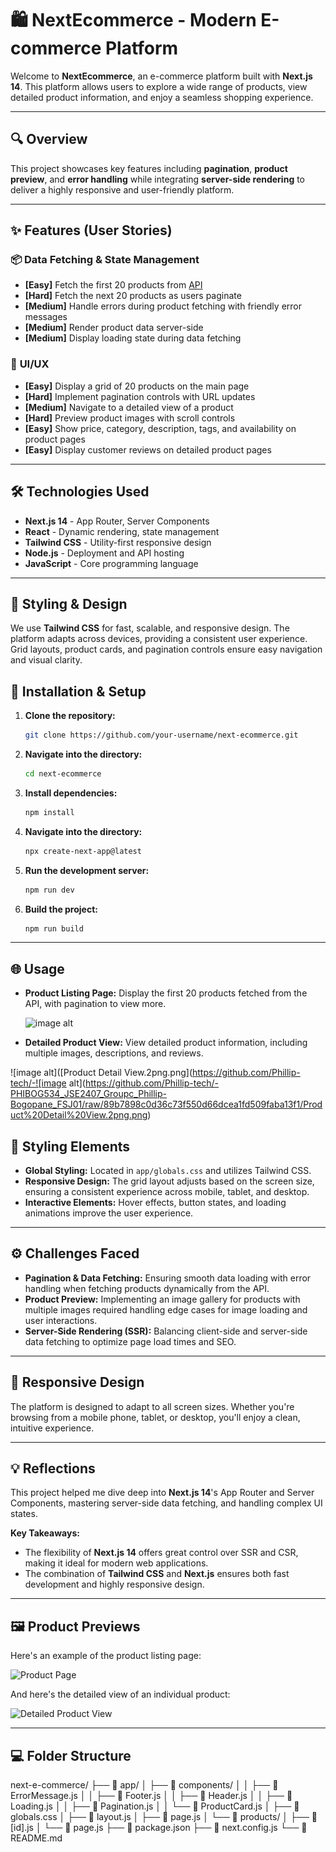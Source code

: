 # 🛍️ NextEcommerce - Modern E-commerce Platform

Welcome to **NextEcommerce**, an e-commerce platform built with **Next.js 14**. This platform allows users to explore a wide range of products, view detailed product information, and enjoy a seamless shopping experience. 

---

## 🔍 Overview
This project showcases key features including **pagination**, **product preview**, and **error handling** while integrating **server-side rendering** to deliver a highly responsive and user-friendly platform.

---

## ✨ Features (User Stories)

### 📦 **Data Fetching & State Management**
- **[Easy]** Fetch the first 20 products from [API](https://next-ecommerce-api.vercel.app/products)
- **[Hard]** Fetch the next 20 products as users paginate
- **[Medium]** Handle errors during product fetching with friendly error messages
- **[Medium]** Render product data server-side
- **[Medium]** Display loading state during data fetching

### 🎨 **UI/UX**
- **[Easy]** Display a grid of 20 products on the main page
- **[Hard]** Implement pagination controls with URL updates
- **[Medium]** Navigate to a detailed view of a product
- **[Hard]** Preview product images with scroll controls
- **[Easy]** Show price, category, description, tags, and availability on product pages
- **[Easy]** Display customer reviews on detailed product pages

---

## 🛠️ Technologies Used

- **Next.js 14** - App Router, Server Components
- **React** - Dynamic rendering, state management
- **Tailwind CSS** - Utility-first responsive design
- **Node.js** - Deployment and API hosting
- **JavaScript** - Core programming language

---

## 🎨 Styling & Design

We use **Tailwind CSS** for fast, scalable, and responsive design. The platform adapts across devices, providing a consistent user experience. Grid layouts, product cards, and pagination controls ensure easy navigation and visual clarity.

## 🚀 Installation & Setup

1. **Clone the repository:**
    ```bash
    git clone https://github.com/your-username/next-ecommerce.git
    ```


2. **Navigate into the directory:**
    ```bash
    cd next-ecommerce

3. **Install dependencies:**
    ```bash
    npm install
    ```
4. **Navigate into the directory:**
    ```bash
    npx create-next-app@latest
    ```

5. **Run the development server:**
    ```bash
    npm run dev
    ```

6. **Build the project:**
    ```bash
    npm run build
    ```

---

## 🌐 Usage

- **Product Listing Page:**
  Display the first 20 products fetched from the API, with pagination to view more.
  
  ![image alt](https://via.placeholder.com/600x400.png?text=Product+Page+Screenshot)

- **Detailed Product View:**
  View detailed product information, including multiple images, descriptions, and reviews.
  

 ![image alt]([Product Detail View.2png.png](https://github.com/Phillip-tech/-![image alt](https://github.com/Phillip-tech/-PHIBOG534_JSE2407_Groupc_Phillip-Bogopane_FSJ01/raw/89b7898c0d36c73f550d66dcea1fd509faba13f1/Product%20Detail%20View.2png.png)


## 🎨 Styling Elements

- **Global Styling:** Located in `app/globals.css` and utilizes Tailwind CSS.
- **Responsive Design:** The grid layout adjusts based on the screen size, ensuring a consistent experience across mobile, tablet, and desktop.
- **Interactive Elements:** Hover effects, button states, and loading animations improve the user experience.

---

## ⚙️ Challenges Faced

- **Pagination & Data Fetching:** Ensuring smooth data loading with error handling when fetching products dynamically from the API.
- **Product Preview:** Implementing an image gallery for products with multiple images required handling edge cases for image loading and user interactions.
- **Server-Side Rendering (SSR):** Balancing client-side and server-side data fetching to optimize page load times and SEO.

---

## 📱 Responsive Design

The platform is designed to adapt to all screen sizes. Whether you're browsing from a mobile phone, tablet, or desktop, you'll enjoy a clean, intuitive experience.

---

## 💡 Reflections

This project helped me dive deep into **Next.js 14**'s App Router and Server Components, mastering server-side data fetching, and handling complex UI states. 

**Key Takeaways:**
- The flexibility of **Next.js 14** offers great control over SSR and CSR, making it ideal for modern web applications.
- The combination of **Tailwind CSS** and **Next.js** ensures both fast development and highly responsive design.

---

## 🖼️ Product Previews

Here's an example of the product listing page:

![Product Page](https://via.placeholder.com/600x400.png?text=Product+Page+Screenshot)

And here's the detailed view of an individual product:

![Detailed Product View](https://via.placeholder.com/600x400.png?text=Detailed+Product+View+Screenshot)

---

## 💻 Folder Structure

next-e-commerce/
├── 📁 app/
│ ├── 📁 components/
│ │ ├── 📝 ErrorMessage.js
│ │ ├── 📝 Footer.js
│ │ ├── 📝 Header.js
│ │ ├── 📝 Loading.js
│ │ ├── 📝 Pagination.js
│ │ └── 📝 ProductCard.js
│ ├── 📝 globals.css
│ ├── 📝 layout.js
│ ├── 📝 page.js
│ └── 📁 products/
│ ├── 📝 [id].js
│ └── 📝 page.js
├── 📝 package.json
├── 📝 next.config.js
└── 📝 README.md
